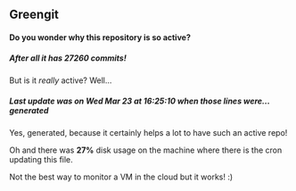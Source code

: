 ## Greengit

#### Do you wonder why this repository is so active?

##### After all it has 27260 commits!

But is it *really* active? Well...

##### Last update was on Wed Mar 23 at 16:25:10 when those lines were... generated

Yes, generated, because it certainly helps a lot to have such an active repo!

Oh and there was **27%** disk usage on the machine
where there is the cron updating this file.

Not the best way to monitor a VM in the cloud but it works! :)
